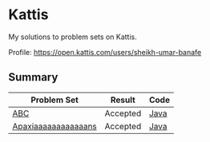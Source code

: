 # Kattis
My solutions to problem sets on Kattis.

Profile: https://open.kattis.com/users/sheikh-umar-banafe

## Summary
Problem Set| Result | Code
---------- | ---------- | ---------- |
[ABC](https://open.kattis.com/problems/abc) | Accepted | [Java](https://github.com/Sheikh-Umar/kattis/blob/master/ABC/ABC.java)
[Apaxiaaaaaaaaaaaans](https://open.kattis.com/problems/apaxiaaans) | Accepted | [Java](https://github.com/Sheikh-Umar/kattis/blob/master/Apaxiaaaaaaaaaaaans/Apaxians.java)
